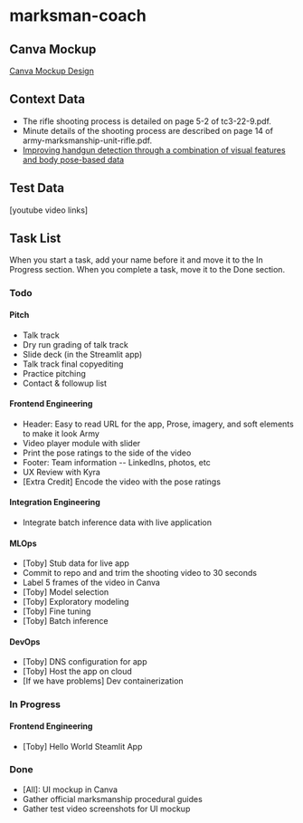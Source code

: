 # marksman-coach

## Canva Mockup
[Canva Mockup Design](https://www.canva.com/design/DAGlwddIz1E/0pl_l_IyjJkSFSfd7dvlzg/edit)

## Context Data
- The rifle shooting process is detailed on page 5-2 of tc3-22-9.pdf.  
- Minute details of the shooting process are described on page 14 of army-marksmanship-unit-rifle.pdf.  
- [Improving handgun detection through a combination of visual features and body pose-based data](https://www.sciencedirect.com/science/article/pii/S0031320322007312)  

## Test Data
[youtube video links]

## Task List
When you start a task, add your name before it and move it to the In Progress section. When you complete a task, move it to the Done section.

### Todo

#### Pitch
- Talk track
- Dry run grading of talk track
- Slide deck (in the Streamlit app)
- Talk track final copyediting
- Practice pitching
- Contact & followup list

#### Frontend Engineering
- Header: Easy to read URL for the app, Prose, imagery, and soft elements to make it look Army
- Video player module with slider
- Print the pose ratings to the side of the video
- Footer: Team information -- LinkedIns, photos, etc
- UX Review with Kyra
- [Extra Credit] Encode the video with the pose ratings

#### Integration Engineering
- Integrate batch inference data with live application

#### MLOps
- [Toby] Stub data for live app
- Commit to repo and and trim the shooting video to 30 seconds
- Label 5 frames of the video in Canva
- [Toby] Model selection
- [Toby] Exploratory modeling
- [Toby] Fine tuning
- [Toby] Batch inference

#### DevOps
- [Toby] DNS configuration for app
- [Toby] Host the app on cloud
- [If we have problems] Dev containerization

### In Progress

#### Frontend Engineering
- [Toby] Hello World Steamlit App

### Done
- [All]: UI mockup in Canva
- Gather official marksmanship procedural guides
- Gather test video screenshots for UI mockup